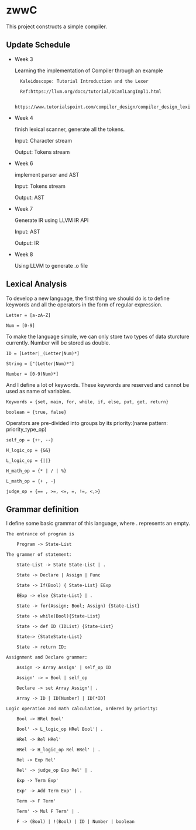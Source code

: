 # zwwC
This project constructs a simple compiler. 

## Update Schedule
* Week 3

	Learning the implementation of Compiler through an example
		

		Kaleidoscope: Tutorial Introduction and the Lexer
		
		Ref:https://llvm.org/docs/tutorial/OCamlLangImpl1.html
	
		https://www.tutorialspoint.com/compiler_design/compiler_design_lexical_analysis.htm

*  Week 4

	finish lexical scanner, generate all the tokens.
	
	Input: Character stream 
	
	Output: Tokens stream 

*  Week 6

	implement parser and AST
	
	Input: Tokens stream
	
	Output: AST

*  Week 7

	Generate IR using LLVM IR API
	
	Input: AST
	
	Output: IR

*  Week 8

	Using LLVM to generate .o file

## Lexical Analysis

To develop a new language, the first thing we should do is to define keywords and all the operators in the form of regular expression.

	Letter = [a-zA-Z]

	Num = [0-9]

To make the language simple, we can only store two types of data sturcture currently.  Number will be stored as double.

	ID = [Letter|_(Letter|Num)*]

	String = ["(Letter|Num)*"]

	Number = [0-9(Num)*]


And I define a lot of keywords.  These keywords are reserved and cannot be used as name of variables. 

	Keywords = {set, main, for, while, if, else, put, get, return}

	boolean = {true, false}

Operators are pre-divided into groups by its priority:(name pattern: priority_type_op)

	self_op = {++, --}

	H_logic_op = {&&}

	L_logic_op = {||}

	H_math_op = {* | / | %}

	L_math_op = {+ , -}

	judge_op = {== , >=, <=, =, !=, <,>}

## Grammar definition

I define some basic grammar of this language, where . represents an empty. 

	The entrance of program is 

		Program -> State-List

	The grammer of statement:

		State-List -> State State-List | .

		State -> Declare | Assign | Func 

		State -> If(Bool) { State-List} EExp

		EExp -> else {State-List} | .

		State -> for(Assign; Bool; Assign) {State-List}

		State -> while(Bool){State-List}

		State -> def ID (IDList) {State-List}
		
		State-> {StateState-List}

		State -> return ID;

	Assignment and Declare grammer:

		Assign -> Array Assign' | self_op ID

		Assign' -> = Bool | self_op

		Declare -> set Array Assign'| .

		Array -> ID | ID[Number] | ID[*ID] 
	
	Logic operation and math calculation, ordered by priority:

		Bool -> HRel Bool'

		Bool' -> L_logic_op HRel Bool'| .

		HRel -> Rel HRel'

		HRel -> H_logic_op Rel HRel' | .

		Rel -> Exp Rel'

		Rel' -> judge_op Exp Rel' | .  

		Exp -> Term Exp'

		Exp' -> Add Term Exp' | .

		Term -> F Term'

		Term' -> Mul F Term' | .

		F -> (Bool) | !(Bool) | ID | Number | boolean

##